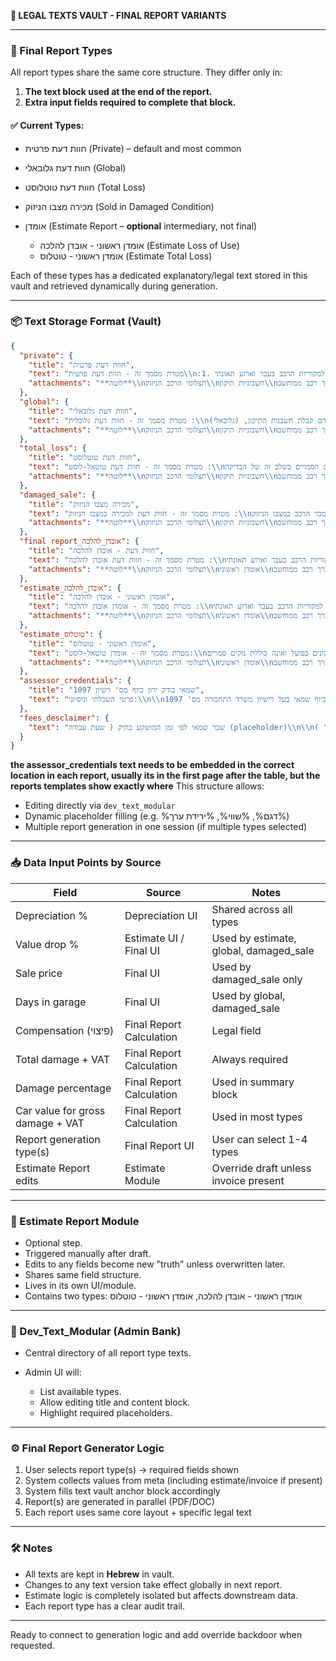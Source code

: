 **📁 LEGAL TEXTS VAULT - FINAL REPORT VARIANTS**

---

### 🔰 Final Report Types

All report types share the same core structure. They differ only in:

1. **The text block used at the end of the report.**
2. **Extra input fields required to complete that block.**

#### ✅ Current Types:

* חוות דעת פרטית (Private) – default and most common
* חוות דעת גלובאלי (Global)
* חוות דעת טוטלוסט (Total Loss)
* מכירה מצבו הניזוק (Sold in Damaged Condition)
* אומדן (Estimate Report – **optional** intermediary, not final)

  * אומדן ראשוני - אובדן להלכה (Estimate Loss of Use)
  * אומדן ראשוני - טוטלוס (Estimate Total Loss)

Each of these types has a dedicated explanatory/legal text stored in this vault and retrieved dynamically during generation.

---

### 📦 Text Storage Format (Vault)

```json
{
  "private": {
    "title": "חוות דעת פרטית",
    "text": "מטרת מסמך זה - חוות דעת פרטית\\n:1. ערך הרכב המצויין לעיל בהתאם למחירון ואינו מתייחס למקוריות הרכב בעבר וארוע תאונתי.\\n2. מחירי החלפים נבדקו על ידינו בתוכנת מולטיקט חלפים.\\n3. חוות דעתינו כוללת סעיף י\\\"ע בשיעור %ירידת_ערך% מערך הרכב המצויין לעיל בגין הבדלי גוון צבע באירוע הנדון.\\n4. הערכתנו מתייחסת לנזקים כפי שהוצגו בפנינו , ולנסיבות המקרה כפי שתוארו לנו ע\\\"י בעל הרכב אשר לדבריו, לא ידוע לנו נסיבות המקרה.\\n5. להערכתינו זמן השהייה במוסך לצורך תיקון %ימי_מוסך% ימי עבודה.\\n\\n---\\n\\nהצהרת שמאי:\\n\\nאני החת\\\"מ : ירון כיוף תעודת שמאי מס' 1097.\\nנותן על פי בקשתך / כם חוות דעתי במקום עדות בשבועה בבית משפט. הנני מצהיר כי ידוע לי היטב על פי הוראות החוק הפלילי בדבר מתן עדות שקר בבית משפט. דין חוות דעת זו כשהיא חתומה על ידי, כדין עדות בשבועה בבית משפט.",
    "attachments": "**לוטה**\\nתצלומי הרכב הניזוק\\nחשבוניות תיקון\\nערך רכב ממוחשב\\nצילום רישיון הרכב\\nחשכ\\\"ט"
  },
  "global": {
    "title": "חוות דעת גלובאלי",
    "text": "מטרת מסמך זה - חוות דעת גלובלית :\\nבהתאם לבקשה סיכמנו את חוות דעתנו בטרם קבלת חשבנות התיקון, (גלובאלי).\\n\\nהערכת הנזקים אינה כוללת נזקים בלתי נראים מראש העלולים להתגלות במהלך פירוק.\\n\\nמחירי החלפים נבדקו על ידינו בתוכנת מולטיקט חלפים.\\n\\nערך הרכב המצויין לעיל בהתאם למחירון ואינו מתייחס למקוריות הרכב בעבר וארוע תאונתי.\\n\\nמאחר ובעלי הרכב מעוניין בתיקון רכבו בכוחות עצמו, ובתאום עם בעלי הרכב. התביעה הנ\\\"ל נסגירה על בסיס גלובאלי בסך %שווי_פיצוי% ש\\\"ח כולל מע\\\"מ. את הרכב יתקנו הבעלים בכוחות עצמם.\\n\\nחוות דעתינו כוללת סעיף י\\\"ע בשיעור %ירידת_ערך%% מערך הרכב המצויין לעיל בגין הפגיעה באירוע הנדון.\\n\\nאושר מע\\\"מ בהתאם לפסקי דין רלוונטיים.\\n\\nהערכתנו מתייחסת לנזקים כפי שהוצגו בפנינו, ולנסיבות המקרה כפי שתוארו לנו ע\\\"י בעל הרכב אשר לדבריו.\\n\\nלטענת בעל הרכב %מספר_מוקדים% מוקדי הנזק מאירוع הנדון.\\n\\nאנו מערכים שהיית הרכב במוסך לצורך תיקונים בכ %ימי_מוסך% ימים.\\n\\n---\\n\\nהצהרת שמאי:\\n\\nאני החת\\\"מ : ירון כיוף תעודת שמאי מס' 1097.\\nנותן על פי בקשתך / כם חוות דעתי במקום עדות בשבועה בבית משפט. הנני מצהיר כי ידוע לי היטב על פי הוראות החוק הפלילי בדבר מתן עדות שקר בבית משפט. דין חוות דעת זו כשהיא חתומה על ידי, כדין עדות בשבועה בבית משפט.",
    "attachments": "**לוטה**\\nתצלומי הרכב הניזוק\\nחשבוניות תיקון\\nערך רכב ממוחשב\\nצילום רישיון הרכב\\nחשכ\\\"ט"
  },
  "total_loss": {
    "title": "חוות דעת טוטלוסט",
    "text": "מטרת מסמך זה - חוות דעת טוטאל-לוסט :\\nחוות דעתינו בוצעה בטרם בוצעו התיקונים בפועל ואינה כוללת את הנזקים הסמויים בשלב זה של הבדיקה.\\n\\nבהתאם לבדיקתנו הנזק ברכב הדון הינו מעל 60% מערך הרכב, ובהתאם לתקנות התעבורה סעיף 9 לצו הפיקוח על המצרכים והשירותים סעיף ב, הוכרז הרכב הנ\\\"ל כניזוק ב \\\"אובדן גמור (טוטאלוס)\\\".\\n\\nמאחר וערך הנזק הראשוני הינו מעל 60% מערך הרכב הנ\\\"ל, ואין כל כדאיות כלכלית ו/או בטיחותית בתיקון הרכב, לכן הרכב הוכרז כניזוק ב \\\"אובדן גמור (טוטאלוס)\\\" ויועד לפירוק בלבד.\\n\\nרשיון הרכב בוטל על ידי משרדינו בהתאם להנחיית משרד התחבורה.\\n\\nשרידי הרכב לפירוק הוערכו על ידינו בסך %שווי_שרידים% ש\\\"ח.\\n\\nמחירי החלפים נבדקו על ידינו בתוכנת מולטיקט חלפים.\\n\\nאנו ממלצים לפצות את המבוטח על בסיס אובדן גמור (טוטאלוס).\\n\\nרשיון הרכב בצירוף טופס 587 נשלח למשרד הרישוי. שרדי הרכב נשארו בידי המבוטח לפירוק בלבד.\\n\\nבדיקותינו העלו כי מספר השלדה אשר נבדק על ידנו ברכב תואם רישיון הרכב.\\n\\n---\\n\\nהצהרת שמאי:\\n\\nאני החת\\\"מ : ירון כיוף תעודת שמאי מס' 1097.\\nנותן על פי בקשתך / כם חוות דעתי במקום עדות בשבועה בבית משפט. הנני מצהיר כי ידוע לי היטב על פי הוראות החוק הפלילי בדבר מתן עדות שקר בבית משפט. דין חוות דעת זו כשהיא חתומה על ידי, כדין עדות בשבועה בבית משפט.",
    "attachments": "**לוטה**\\nתצלומי הרכב הניזוק\\nחשבוניות תיקון\\nערך רכב ממוחשב\\nצילום רישיון הרכב\\nחשכ\\\"ט"
  },
  "damaged_sale": {
    "title": "מכירה מצבו הניזוק",
    "text": "מטרת מסמך זה - חוות דעת למכירה במצבו הניזוק :\\nבהתאם לבקשה סיכמנו את חוות דעתנו בטרם תיקון הרכב, זאת בהתייחסות לעוצמת הפגיעה נמכר הרכב במצבו הניזוק.\\n\\nהרכב נמכר ע\\\"י בעליו.\\n\\nהרכב במצבו הניזוק נמכר בסך %מחיר_מכירה% ש\\\"ח, %שיטת_תשלום%. מצורף זיכרון דברים בין שני הצדדים, והעברת בעלות.\\n\\nערך הרכב המצוין לעיל בהתאם למחירון ואינו מתייחס למקוריות הרכב בעבר ואירוע תאונתי.\\n\\nמחירי החלפים נבדקו על ידינו בתוכנת מולטיקט חלפים.\\n\\nהערכת הנזקים אינה כוללת נזקים בלתי נראים מראש העלולים להתגלות במהלך הפירוק.\\n\\nמצו\\\"ב צילום זיכרון דברים בגין מכירת הרכב.\\n\\nירידת ערך צפויה לרכב הנ\\\"ל %ירידת_ערך%% מערך הרכב הנ\\\"ל באירוע הנדון.\\n\\nאנו מערכים את משך שהיית הרכב במוסך לצורך תיקונים ב / כ %ימי_מוסך% ימי עבודה.\\n\\n---\\n\\nהצהרת שמאי:\\n\\nאני החת\\\"מ : ירון כיוף תעודת שמאי מס' 1097.\\nנותן על פי בקשתך / כם חוות דעתי במקום עדות בשבועה בבית משפט. הנני מצהיר כי ידוע לי היטב על פי הוראות החוק הפלילי בדבר מתן עדות שקר בבית משפט. דין חוות דעת זו כשהיא חתומה על ידי, כדין עדות בשבועה בבית משפט.",
    "attachments": "**לוטה**\\nתצלומי הרכב הניזוק\\nחשבוניות תיקון\\nערך רכב ממוחשב\\nצילום רישיון הרכב\\nחשכ\\\"ט"
  },
  "final report_אובדן_להלכה": {
    "title": "חוות דעת - אובדן להלכה",
    "text": "מטרת מסמך זה - חוות דעת אובדן להלכה :\\nערך הרכב המצויין לעיל בהתאם למחירון ואינו מתייחס למקוריות הרכב בעבר וארוע תאונתי.\\n\\nהצעה זו אינה סופית ויתכן שינויים במהלך תיקון הרכב.\\n\\nהערכתנו מתייחסת לנזקים כפי שהוצגו בפנינו, ולנסיבות המקרה כפי שתוארו לנו ע\\\"י בעל הרכב אשר לדבריו.\\n\\nקוד דגם רישיון הרכב נבדק בהתאם לטבלת המרה של לוי יצחק ונמצא %קוד_דגם%.\\n\\nאחוז הנזק ברכב הנ\\\"ל הוא %אחוז_נזק% מערך הרכב.\\n\\nהצעה זו אינה כוללת נזקים בלתי נראים מראש העלולים להתגלות במהלך פירוק ו/או תיקון.\\n\\nלהערכתינו ירידת ערך צפויה כ %ירידת_ערך% מערך הרכב הנ\\\"ל מאירוע הנדון.\\n\\nלטענת בעל הרכב %מוקדי_נזק% מוקדי הנזק מאירוע הנדון.\\n\\nלאור היקף הנזקים אנו ממלצים לסלק את התביעה הנ\\\"ל על בסיס \\\"אובדן להלכה\\\" ללא תיקון בפועל.\\n\\nלהערכתינו זמן השהייה במוסך לצורך תיקון %ימי_מוסך% ימי עבודה.\\n\\n---\\n\\nהצהרת שמאי:\\n\\nאני החת\\\"מ : ירון כיוף תעודת שמאי מס' 1097.\\nנותן על פי בקשתך / כם חוות דעתי במקום עדות בשבועה בבית משפט. הנני מצהיר כי ידוע לי היטב על פי הוראות החוק הפלילי בדבר מתן עדות שקר בבית משפט. דין חוות דעת זו כשהיא חתומה על ידי, כדין עדות בשבועה בבית משפט.",
    "attachments": "**לוטה**\\nתצלומי הרכב הניזוק\\nאומדן ראשוני\\nערך רכב ממוחשב\\nצילום רישיון הרכב\\nחשכ\\\"ט"
  },
  "estimate_אובדן_להלכה": {
    "title": "אומדן ראשוני - אובדן להלכה",
    "text": "מטרת מסמך זה - אומדן אובדן להלכה :\\nערך הרכב המצויין לעיל בהתאם למחירון ואינו מתייחס למקוריות הרכב בעבר וארוע תאונתי.\\n\\nהצעה זו אינה סופית ויתכן שינויים במהלך תיקון הרכב.\\n\\nהערכתנו מתייחסת לנזקים כפי שהוצגו בפנינו, ולנסיבות המקרה כפי שתוארו לנו ע\\\"י בעל הרכב אשר לדבריו.\\n\\nקוד דגם רישיון הרכב נבדק בהתאם לטבלת המרה של לוי יצחק ונמצא %קוד_דגם%.\\n\\nאחוז הנזק ברכב הנ\\\"ל הוא %אחוז_נזק% מערך הרכב.\\n\\nהצעה זו אינה כוללת נזקים בלתי נראים מראש העלולים להתגלות במהלך פירוק ו/או תיקון.\\n\\nלהערכתינו ירידת ערך צפויה כ %ירידת_ערך% מערך הרכב הנ\\\"ל מאירוע הנדון.\\n\\nלטענת בעל הרכב %מוקדי_נזק% מוקדי הנזק מאירוע הנדון.\\n\\nלאור היקף הנזקים אנו ממלצים לסלק את התביעה הנ\\\"ל על בסיס \\\"אובדן להלכה\\\" ללא תיקון בפועל.\\n\\nלהערכתינו זמן השהייה במוסך לצורך תיקון %ימי_מוסך% ימי עבודה.\\n\\n---\\n\\nהצהרת שמאי:\\n\\nאני החת\\\"מ : ירון כיוף תעודת שמאי מס' 1097.\\nנותן על פי בקשתך / כם חוות דעתי במקום עדות בשבועה בבית משפט. הנני מצהיר כי ידוע לי היטב על פי הוראות החוק הפלילי בדבר מתן עדות שקר בבית משפט. דין חוות דעת זו כשהיא חתומה על ידי, כדין עדות בשבועה בבית משפט.",
    "attachments": "**לוטה**\\nתצלומי הרכב הניזוק\\nאומדן ראשוני\\nערך רכב ממוחשב\\nצילום רישיון הרכב\\nחשכ\\\"ט"
  },
  "estimate_טוטלוס": {
    "title": "אומדן ראשוני - טוטלוס",
    "text": "מטרת מסמך זה - אומדן טוטאל-לוסט:\\nחוות דעתינו מתבצעת בטרם תיקונים בפועל ואינה כוללת נזקים סמויים.\\n\\nבהתאם לבדיקה הנזק ברכב מוערך ביותר מ-60% מערך הרכב, ומשכך הרכב מסווג כטוטלוס.\\n\\nערך הרכב המחושב לפי מחירון לוי יצחק: %שווי_רכב%.\\n\\nשווי השרידים: %שווי_שרידים%.\\n\\nניכוי ירידת ערך: %ירידת_ערך%\\n\\nהערכת נזקים מבוססת על הנתונים שנמסרו ע\\\"י בעל הרכב, אשר לדבריו.\\n\\n---\\n\\nהצהרת שמאי:\\n\\nאני החת\\\"מ : ירון כיוף תעודת שמאי מס' 1097.\\nנותן על פי בקשתך / כם חוות דעתי במקום עדות בשבועה בבית משפט. הנני מצהיר כי ידוע לי היטב על פי הוראות החוק הפלילי בדבר מתן עדות שקר בבית משפט. דין חוות דעת זו כשהיא חתומה על ידי, כדין עדות בשבועה בבית משפט.",
    "attachments": "**לוטה**\\nתצלומי הרכב הניזוק\\nאומדן ראשוני\\nערך רכב ממוחשב\\nצילום רישיון הרכב\\nחשכ\\\"ט"
  },
  "assessor_credentials": {
    "title": "1097 שמאי בודק ירון כיוף מס' רשיון",
    "text": "פרטי השכלתי וניסיוני:\\n\\nאני החתום מטה ירון כיוף שמאי בעל רישיון משרד התחבורה מס' 1097\\n\\nשמאי רכוש, חקלאות בוגר היחידה ללימודי חוץ.\\n\\nחוקר תאונות דרכים ובטיחות, מכללת משלב.\\n\\nמרצה שמאות רכב מכללת עתיד.\\n\\nבוגר ביה\\\"ס מקצועי למכונאות רכב (בוגר מצטיין).\\n\\nבוגר הקורס לשמאות רכב, מכללת עתיד.\\n\\nעד מומחה לבית המשפט, תחום שמאות רכב ורכוש. מכללת אפיק.\\n\\nמכונאי רכב סוג 3, מכללת עתיד.\\n\\nבוחן רכב בשירות קבע צה\\\"ל.\\n\\nבוגר קורס הסמכה וניהול מוסכים, מכללת עתיד.\\n\\nהשתלמות במערכות בלמים אוויר ו ABS בציוד כבד.\\n\\nהשתלמות מערכות מתקדמות וחידוש טכנולוגיים ברכב, המכללה הטכנולוגית לרכב.\\n\\nהשתלמות ברכב היברידי וחשמלי, המכללה הטכנולוגית לרכב.\\n\\nבוגר השתלמויות שונות במנועי בנזין, דיזל, רכב חשמלי / היברידי ותורת החומרים."
  },
  "fees_desclaimer": {
    "text": "שכר שמאי לפי זמן המושקע בתיק ( שעת עבודה (placeholder)\\n\\nהוצאות משרד על פי תחשיב יועץ מס ( נסיעות לפי \\\" חשב\\\" )\\n\\nחשבון זה אינו מהווה חשבונית מס.\\n\\nחשבונית מס תומצא לאחר קבלת התשלום.\\n\\nפטור מלא מניכוי מס במקור\\n========================================================================\\nחוות דעת זו הינה רכושה הבלעדי של \\\"ירון כיוף שמאות\\\", חל איסור מוחלט לבצע בו כל שימוש, באים לא שולם מלוא התמורה וזו נפרעה בפועל בגינו.\\n\\nחל איסור מוחלט להעתיק, לצלם, למסור או לעשות שימוש בדו\\\"ח זה, או בחלק ממנו למי שאינו מוסמך ורשאי לכך, לרבות באים לא שילם את התמורה כאמור.\\n========================================================================"
  }
}
```
**the assessor_credentials text needs to be embedded in the correct location in each report, usually its in the first page after the table, but the reports templates show exactly where**
This structure allows:

* Editing directly via `dev_text_modular`
* Dynamic placeholder filling (e.g. %דגם%, %שווי%, %ירידת ערך%)
* Multiple report generation in one session (if multiple types selected)

---

### 📥 Data Input Points by Source

| Field                            | Source                   | Notes                                   |
| -------------------------------- | ------------------------ | --------------------------------------- |
| Depreciation %                   | Depreciation UI          | Shared across all types                 |
| Value drop %                     | Estimate UI / Final UI   | Used by estimate, global, damaged\_sale |
| Sale price                       | Final UI                 | Used by damaged\_sale only              |
| Days in garage                   | Final UI                 | Used by global, damaged\_sale           |
| Compensation (פיצוי)             | Final Report Calculation | Legal field                             |
| Total damage + VAT               | Final Report Calculation | Always required                         |
| Damage percentage                | Final Report Calculation | Used in summary block                   |
| Car value for gross damage + VAT | Final Report Calculation | Used in most types                      |
| Report generation type(s)        | Final Report UI          | User can select 1-4 types               |
| Estimate Report edits            | Estimate Module          | Override draft unless invoice present   |

---

### 🧠 Estimate Report Module

* Optional step.
* Triggered manually after draft.
* Edits to any fields become new "truth" unless overwritten later.
* Shares same field structure.
* Lives in its own UI/module.
* Contains two types: אומדן ראשוני - אובדן להלכה, אומדן ראשוני - טוטלוס

---

### 📘 Dev\_Text\_Modular (Admin Bank)

* Central directory of all report type texts.
* Admin UI will:

  * List available types.
  * Allow editing title and content block.
  * Highlight required placeholders.

---

### ⚙️ Final Report Generator Logic

1. User selects report type(s) → required fields shown
2. System collects values from meta (including estimate/invoice if present)
3. System fills text vault anchor block accordingly
4. Report(s) are generated in parallel (PDF/DOC)
5. Each report uses same core layout + specific legal text

---

### 🛠️ Notes

* All texts are kept in **Hebrew** in vault.
* Changes to any text version take effect globally in next report.
* Estimate logic is completely isolated but affects downstream data.
* Each report type has a clear audit trail.

---

Ready to connect to generation logic and add override backdoor when requested.